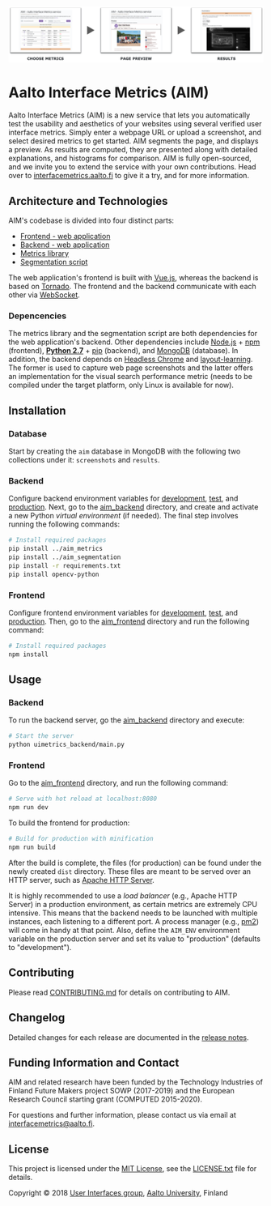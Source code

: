![interfacemetrics.aalto.fi](./aim_frontend/src/assets/workflow.png)

# Aalto Interface Metrics (AIM)

Aalto Interface Metrics (AIM) is a new service that lets you automatically test the usability and aesthetics of your websites using several verified user interface metrics. Simply enter a webpage URL or upload a screenshot, and select desired metrics to get started. AIM segments the page, and displays a preview. As results are computed, they are presented along with detailed explanations, and histograms for comparison. AIM is fully open-sourced, and we invite you to extend the service with your own contributions. Head over to [interfacemetrics.aalto.fi](https://interfacemetrics.aalto.fi/) to give it a try, and for more information.


## Architecture and Technologies

AIM's codebase is divided into four distinct parts:

* [Frontend - web application](./aim_frontend/)
* [Backend - web application](./aim_backend/)
* [Metrics library](./aim_metrics/)
* [Segmentation script](./aim_segmentation/)

The web application's frontend is built with [Vue.js](https://vuejs.org/), whereas the backend is based on [Tornado](http://www.tornadoweb.org/). The frontend and the backend communicate with each other via [WebSocket](https://tools.ietf.org/html/rfc6455).

### Depencencies

The metrics library and the segmentation script are both dependencies for the web application's backend. Other dependencies include [Node.js](https://nodejs.org/) + [npm](https://www.npmjs.com/) (frontend), **[Python 2.7](https://www.python.org/)** + [pip](https://pypi.org/project/pip/) (backend), and [MongoDB](https://www.mongodb.com/) (database). In addition, the backend depends on [Headless Chrome](https://www.google.com/chrome/) and [layout-learning](./aim_backend/bin/layout-learning). The former is used to capture web page screenshots and the latter offers an implementation for the visual search performance metric (needs to be compiled under the target platform, only Linux is available for now).


## Installation

### Database

Start by creating the `aim` database in MongoDB with the following two collections under it: `screenshots` and `results`.

### Backend

Configure backend environment variables for [development](./aim_backend/configs/development.conf), [test](./aim_backend/configs/test.conf), and [production](./aim_backend/configs/production.conf). Next, go to the [aim_backend](./aim_backend/) directory, and create and activate a new Python *virtual environment* (if needed). The final step involves running the following commands:

```bash
# Install required packages
pip install ../aim_metrics
pip install ../aim_segmentation
pip install -r requirements.txt
pip install opencv-python
```

### Frontend

Configure frontend environment variables for [development](./aim_frontend/config/dev.env.js), [test](./aim_frontend/config/test.env.js), and [production](./aim_frontend/config/prod.env.js). Then, go to the [aim_frontend](./aim_frontend/) directory and run the following command:

```bash
# Install required packages
npm install
```


## Usage

### Backend

To run the backend server, go the [aim_backend](./aim_backend/) directory and execute:

```bash
# Start the server
python uimetrics_backend/main.py
```

### Frontend

Go to the [aim_frontend](./aim_frontend/) directory, and run the following command:

```bash
# Serve with hot reload at localhost:8080
npm run dev
```
To build the frontend for production:

```bash
# Build for production with minification
npm run build
```

After the build is complete, the files (for production) can be found under the newly created `dist` directory. These files are meant to be served over an HTTP server, such as [Apache HTTP Server](https://httpd.apache.org/).

It is highly recommended to use a *load balancer* (e.g., Apache HTTP Server) in a production environment, as certain metrics are extremely CPU intensive. This means that the backend needs to be launched with multiple instances, each listening to a different port. A process manager (e.g., [pm2](http://pm2.keymetrics.io/)) will come in handy at that point. Also, define the `AIM_ENV` environment variable on the production server and set its value to "production" (defaults to "development").


## Contributing

Please read [CONTRIBUTING.md](./CONTRIBUTING.md) for details on contributing to AIM.


## Changelog

Detailed changes for each release are documented in the [release notes](https://github.com/aalto-ui/aim/releases).


## Funding Information and Contact

AIM and related research have been funded by the Technology Industries of Finland Future Makers project SOWP (2017-2019) and the European Research Council starting grant (COMPUTED 2015-2020).

For questions and further information, please contact us via email at <interfacemetrics@aalto.fi>.


## License

This project is licensed under the [MIT License](https://opensource.org/licenses/MIT), see the [LICENSE.txt](./LICENSE.txt) file for details.

Copyright © 2018 [User Interfaces group](https://userinterfaces.aalto.fi/), [Aalto University](https://www.aalto.fi/), Finland